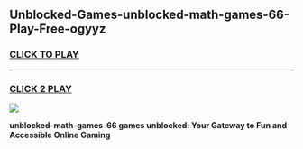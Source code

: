 
## Unblocked-Games-unblocked-math-games-66-Play-Free-ogyyz
<h3>
<a href="https://premium76.site?title=unblocked-math-games-66&ref=09A">CLICK TO PLAY</a></h3>
<hr>

<h3>
<a href="https://premium76.site?title=unblocked-math-games-66&ref=09A">CLICK 2 PLAY</a>
  
</h3>

<a href="https://premium76.site?title=unblocked-math-games-66&ref=09A"><img src="https://clearcache.store/games.png"></a>


**unblocked-math-games-66 games unblocked: Your Gateway to Fun and Accessible Online Gaming**
